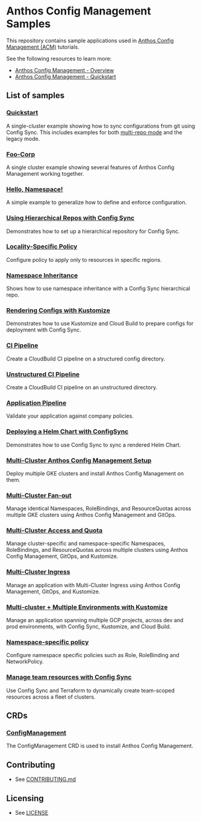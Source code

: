 # Anthos Config Management Samples 

This repository contains sample applications used in
[Anthos Config Management (ACM)](https://cloud.google.com/anthos-config-management/) tutorials.

See the following resources to learn more:

- [Anthos Config Management - Overview](https://cloud.google.com/anthos-config-management/docs/overview)
- [Anthos Config Management - Quickstart](https://cloud.google.com/anthos-config-management/docs/tutorials/create-configure-cluster)

## List of samples 

### [Quickstart](quickstart/)

A single-cluster example showing how to sync configurations from git using
Config Sync. This includes examples for both [multi-repo mode](https://cloud.google.com/kubernetes-engine/docs/add-on/config-sync/how-to/multi-repo)
and the legacy mode.

### [Foo-Corp](foo-corp/)

A single cluster example showing several features of Anthos Config Management
working together.

### [Hello, Namespace!](hello-namespace/)

A simple example to generalize how to define and enforce configuration.

### [Using Hierarchical Repos with Config Sync](hierarchical-format/)

Demonstrates how to set up a hierarchical repository for Config Sync.

### [Locality-Specific Policy](locality-specific-policy/)

Configure policy to apply only to resources in specific regions.

### [Namespace Inheritance](namespace-inheritance/) 

Shows how to use namespace inheritance with a Config Sync hierarchical repo. 

### [Rendering Configs with Kustomize](kustomize-pipeline/)

Demonstrates how to use Kustomize and Cloud Build to prepare configs for deployment with Config Sync.

### [CI Pipeline](ci-pipeline/)

Create a CloudBuild CI pipeline on a structured config directory.

### [Unstructured CI Pipeline](ci-pipeline-unstructured/)

Create a CloudBuild CI pipeline on an unstructured directory.

### [Application Pipeline](ci-app/)

Validate your application against company policies.

### [Deploying a Helm Chart with ConfigSync](helm-component/)

Demonstrates how to use Config Sync to sync a rendered Helm Chart. 

### [Multi-Cluster Anthos Config Management Setup](multi-cluster-acm-setup/)

Deploy multiple GKE clusters and install Anthos Config Management on them.

### [Multi-Cluster Fan-out](multi-cluster-fan-out/)

Manage identical Namespaces, RoleBindings, and ResourceQuotas across multiple GKE clusters using Anthos Config Management and GitOps.

### [Multi-Cluster Access and Quota](multi-cluster-access-and-quota/)

Manage cluster-specific and namespace-specific Namespaces, RoleBindings, and ResourceQuotas across multiple clusters using Anthos Config Management, GitOps, and Kustomize.

### [Multi-Cluster Ingress](multi-cluster-ingress/)

Manage an application with Multi-Cluster Ingress using Anthos Config Management, GitOps, and Kustomize.

### [Multi-cluster + Multiple Environments with Kustomize](multi-environments-kustomize/) 

Manage an application spanning multiple GCP projects, across dev and prod environments, with Config Sync, Kustomize, and Cloud Build. 

### [Namespace-specific policy](namespace-specific-policy/)

Configure namespace specific policies such as Role, RoleBinding and
NetworkPolicy.

### [Manage team resources with Config Sync](fleet-tenancy)

Use Config Sync and Terraform to dynamically create team-scoped resources across
a fleet of clusters.

## CRDs

### [ConfigManagement](crds/)

The ConfigManagement CRD is used to install Anthos Config Management.

## Contributing

* See [CONTRIBUTING.md](/.github/CONTRIBUTING.md)

## Licensing

* See [LICENSE](/LICENSE)
